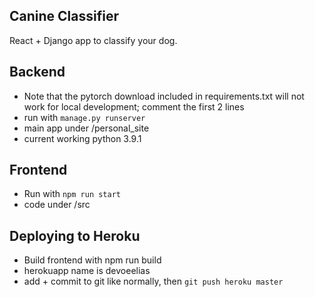 ## Canine Classifier
React + Django app to classify your dog. 

## Backend
- Note that the pytorch download included in requirements.txt will not work for local development; comment the first 2 lines
- run with `manage.py runserver`
- main app under /personal_site
- current working python 3.9.1

## Frontend
- Run with `npm run start`
- code under /src

## Deploying to Heroku
- Build frontend with npm run build
- herokuapp name is devoeelias
- add + commit to git like normally, then `git push heroku master`
